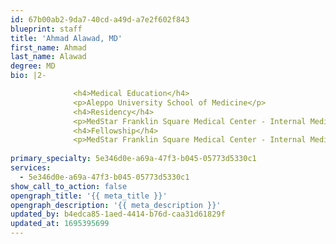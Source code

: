 ```yaml
---
id: 67b00ab2-9da7-40cd-a49d-a7e2f602f843
blueprint: staff
title: 'Ahmad Alawad, MD'
first_name: Ahmad
last_name: Alawad
degree: MD
bio: |2-

              <h4>Medical Education</h4>
              <p>Aleppo University School of Medicine</p>
              <h4>Residency</h4>
              <p>MedStar Franklin Square Medical Center - Internal Medicine internship and residency</p>
              <h4>Fellowship</h4>
              <p>MedStar Franklin Square Medical Center - Internal Medicine internship and residency</p>
          
primary_specialty: 5e346d0e-a69a-47f3-b045-05773d5330c1
services:
  - 5e346d0e-a69a-47f3-b045-05773d5330c1
show_call_to_action: false
opengraph_title: '{{ meta_title }}'
opengraph_description: '{{ meta_description }}'
updated_by: b4edca85-1aed-4414-b76d-caa31d61829f
updated_at: 1695395699
---
```

